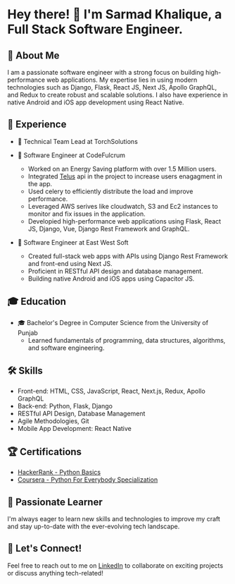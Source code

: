 # Hey there! 👋 I'm Sarmad Khalique, a Full Stack Software Engineer.

## 🚀 About Me

I am a passionate software engineer with a strong focus on building high-performance web applications. My expertise lies in using modern technologies such as Django, Flask, React JS, Next JS, Apollo GraphQL, and Redux to create robust and scalable solutions. I also have experience in native Android and iOS app development using React Native.

## 💼 Experience

- 🏢 Technical Team Lead at TorchSolutions
    
- 🏢 Software Engineer at CodeFulcrum
  - Worked on an Energy Saving platform with over 1.5 Million users.
  - Integrated [Telus](https://www.telus.com/en) api in the project to increase users enagagment in the app.
  - Used celery to efficiently distribute the load and improve performance.
  - Leveraged AWS serives like cloudwatch, S3 and Ec2 instances to monitor and fix issues in the application.
  - Developied high-performance web applications using Flask, React JS, Django, Vue, Django Rest Framework and GraphQL.

- 🏢 Software Engineer at East West Soft
  - Created full-stack web apps with APIs using Django Rest Framework and front-end using Next JS.
  - Proficient in RESTful API design and database management.
  - Building native Android and iOS apps using Capacitor JS.

## 🎓 Education

- 🎓 Bachelor's Degree in Computer Science from the University of Punjab
  - Learned fundamentals of programming, data structures, algorithms, and software engineering.

## 🛠️ Skills

- Front-end: HTML, CSS, JavaScript, React, Next.js, Redux, Apollo GraphQL
- Back-end: Python, Flask, Django
- RESTful API Design, Database Management
- Agile Methodologies, Git
- Mobile App Development: React Native

## 🏆 Certifications

- [HackerRank - Python Basics](https://www.hackerrank.com/certificates/ae7609b28929)
- [Coursera - Python For Everybody Specialization](https://www.coursera.org/account/accomplishments/specialization/certificate/MVK42NHPB6VA)

## 🌱 Passionate Learner

I'm always eager to learn new skills and technologies to improve my craft and stay up-to-date with the ever-evolving tech landscape.

## 🤝 Let's Connect!

Feel free to reach out to me on [LinkedIn](https://www.linkedin.com/in/muhammad-sarmad-khalique-9b26a7197/) to collaborate on exciting projects or discuss anything tech-related!
